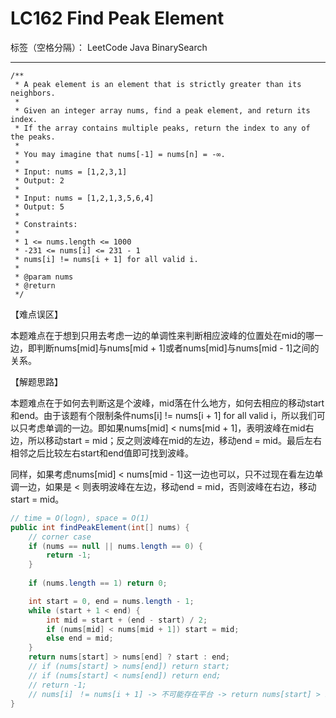 # LC162 Find Peak Element
标签（空格分隔）： LeetCode Java BinarySearch

---

    /**
     * A peak element is an element that is strictly greater than its neighbors.
     *
     * Given an integer array nums, find a peak element, and return its index.
     * If the array contains multiple peaks, return the index to any of the peaks.
     *
     * You may imagine that nums[-1] = nums[n] = -∞.
     *
     * Input: nums = [1,2,3,1]
     * Output: 2
     *
     * Input: nums = [1,2,1,3,5,6,4]
     * Output: 5
     *
     * Constraints:
     *
     * 1 <= nums.length <= 1000
     * -231 <= nums[i] <= 231 - 1
     * nums[i] != nums[i + 1] for all valid i.
     *
     * @param nums
     * @return
     */


【难点误区】

本题难点在于想到只用去考虑一边的单调性来判断相应波峰的位置处在mid的哪一边，即判断nums[mid]与nums[mid + 1]或者nums[mid]与nums[mid - 1]之间的关系。

【解题思路】

本题难点在于如何去判断这是个波峰，mid落在什么地方，如何去相应的移动start和end。由于该题有个限制条件nums[i] != nums[i + 1] for all valid i，所以我们可以只考虑单调的一边。即如果nums[mid] < nums[mid + 1]，表明波峰在mid右边，所以移动start = mid；反之则波峰在mid的左边，移动end = mid。最后左右相邻之后比较左右start和end值即可找到波峰。

同样，如果考虑nums[mid] < nums[mid - 1]这一边也可以，只不过现在看左边单调一边，如果是 < 则表明波峰在左边，移动end = mid，否则波峰在右边，移动start = mid。



```java
// time = O(logn), space = O(1)
public int findPeakElement(int[] nums) {
    // corner case
    if (nums == null || nums.length == 0) {
        return -1;
    }
    
    if (nums.length == 1) return 0;

    int start = 0, end = nums.length - 1;
    while (start + 1 < end) {
        int mid = start + (end - start) / 2;
        if (nums[mid] < nums[mid + 1]) start = mid;
        else end = mid;
    }
    return nums[start] > nums[end] ? start : end;
    // if (nums[start] > nums[end]) return start;
    // if (nums[start] < nums[end]) return end;
    // return -1; 
    // nums[i] ！= nums[i + 1] -> 不可能存在平台 -> return nums[start] > nums[end] ? start : end;
}     
```

